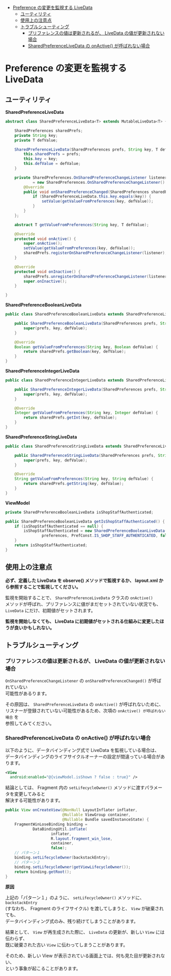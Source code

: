 <!-- TOC START min:1 max:3 link:true asterisk:false update:true -->
- [Preference の変更を監視する LiveData](#preference-の変更を監視する-livedata)
  - [ユーティリティ](#ユーティリティ)
  - [使用上の注意点](#使用上の注意点)
  - [トラブルシューティング](#トラブルシューティング)
    - [プリファレンスの値は更新されるが、 LiveData の値が更新されない場合](#プリファレンスの値は更新されるが-livedata-の値が更新されない場合)
    - [SharedPreferenceLiveData の onActive() が呼ばれない場合](#sharedpreferencelivedata-の-onactive-が呼ばれない場合)
<!-- TOC END -->


# Preference の変更を監視する LiveData

## ユーティリティ

**SharedPreferenceLiveData**

```java
abstract class SharedPreferenceLiveData<T> extends MutableLiveData<T> {

    SharedPreferences sharedPrefs;
    private String key;
    private T defValue;

    SharedPreferenceLiveData(SharedPreferences prefs, String key, T defValue) {
        this.sharedPrefs = prefs;
        this.key = key;
        this.defValue = defValue;
    }

    private SharedPreferences.OnSharedPreferenceChangeListener listener
            = new SharedPreferences.OnSharedPreferenceChangeListener() {
        @Override
        public void onSharedPreferenceChanged(SharedPreferences sharedPreferences, String key) {
            if (SharedPreferenceLiveData.this.key.equals(key)) {
                setValue(getValueFromPreferences(key, defValue));
            }
        }
    };

    abstract T getValueFromPreferences(String key, T defValue);

    @Override
    protected void onActive() {
        super.onActive();
        setValue(getValueFromPreferences(key, defValue));
        sharedPrefs.registerOnSharedPreferenceChangeListener(listener);
    }

    @Override
    protected void onInactive() {
        sharedPrefs.unregisterOnSharedPreferenceChangeListener(listener);
        super.onInactive();
    }

}
```


**SharedPreferenceBooleanLiveData**

```java
public class SharedPreferenceBooleanLiveData extends SharedPreferenceLiveData<Boolean> {

    public SharedPreferenceBooleanLiveData(SharedPreferences prefs, String key, Boolean defValue) {
        super(prefs, key, defValue);
    }

    @Override
    Boolean getValueFromPreferences(String key, Boolean defValue) {
        return sharedPrefs.getBoolean(key, defValue);
    }
}
```


**SharedPreferenceIntegerLiveData**

```java
public class SharedPreferenceIntegerLiveData extends SharedPreferenceLiveData<Integer> {

    public SharedPreferenceIntegerLiveData(SharedPreferences prefs, String key, Integer defValue) {
        super(prefs, key, defValue);
    }

    @Override
    Integer getValueFromPreferences(String key, Integer defValue) {
        return sharedPrefs.getInt(key, defValue);
    }
}
```


**SharedPreferenceStringLiveData**

```java
public class SharedPreferenceStringLiveData extends SharedPreferenceLiveData<String> {

    public SharedPreferenceStringLiveData(SharedPreferences prefs, String key, String defValue) {
        super(prefs, key, defValue);
    }

    @Override
    String getValueFromPreferences(String key, String defValue) {
        return sharedPrefs.getString(key, defValue);
    }
}
```


**ViewModel**

```java
private SharedPreferenceBooleanLiveData isShopStaffAuthenticated;

public SharedPreferenceBooleanLiveData getIsShopStaffAuthenticated() {
    if (isShopStaffAuthenticated == null) {
        isShopStaffAuthenticated = new SharedPreferenceBooleanLiveData(
                preferences, PrefConst.IS_SHOP_STAFF_AUTHENTICATED, false);
    }
    return isShopStaffAuthenticated;
}
```


## 使用上の注意点

**必ず、定義した LiveData を observe() メソッドで監視するか、 layout.xml から参照することで監視してください。**

監視を開始することで、 `SharedPreferenceLiveData` クラスの `onActive()`  
メソッドが呼ばれ、プリファレンスに値がまだセットされていない状況でも、  
`LiveData` にだけ、初期値がセットされます。

**監視を開始しなくても、 LiveData に初期値がセットされる仕組みに変更したほうが良いかもしれない。**


## トラブルシューティング

### プリファレンスの値は更新されるが、 LiveData の値が更新されない場合

`OnSharedPreferenceChangeListener` の `onSharedPreferenceChanged()` が呼ばれていない  
可能性があるります。

その原因は、 `SharedPreferenceLiveData` の `onActive()` が呼ばれないために、  
リスナーが登録されていない可能性があるため、次項の `onActive() が呼ばれない場合` を  
参照してみてください。


### SharedPreferenceLiveData の onActive() が呼ばれない場合

以下のように、データバインディング式で LiveData を監視している場合は、  
データバインディングのライフサイクルオーナーの設定が間違っている場合があります。

```xml
<View
  android:enabled="@{viewModel.isShown ? false : true}" />
```

結論としては、 Fragment 内の `setLifecycleOwner()` メソッドに渡すパラメータを変更してみると  
解決する可能性があります。

```java
public View onCreateView(@NonNull LayoutInflater inflater,
                         @Nullable ViewGroup container,
                         @Nullable Bundle savedInstanceState) {
    FragmentWinLoseBinding binding =
            DataBindingUtil.inflate(
                    inflater,
                    R.layout.fragment_win_lose,
                    container,
                    false);
    // パターン１
    binding.setLifecycleOwner(backstackEntry);
    // パターン２
    binding.setLifecycleOwner(getViewLifecycleOwner());
    return binding.getRoot();
}
```

**原因**

上記の「パターン１」のように、 `setLifecycleOwner()` メソッドに、 `backstackEntry`  
(すなわち、 Fragment のライフサイクル) を渡してしまうと、 `View` が破棄されても、  
データバインディング式のみ、残り続けてしまうことがあります。

結果として、 `View` が再生成された際に、 `LiveData` の更新が、新しい `View` には伝わらず、  
既に破棄された古い `View` に伝わってしまうことがあります。

そのため、新しい View が表示されている画面上では、何も見た目が更新されない、  
という事象が起こることがあります。
